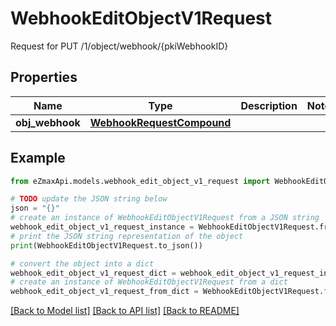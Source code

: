 # WebhookEditObjectV1Request

Request for PUT /1/object/webhook/{pkiWebhookID}

## Properties

Name | Type | Description | Notes
------------ | ------------- | ------------- | -------------
**obj_webhook** | [**WebhookRequestCompound**](WebhookRequestCompound.md) |  | 

## Example

```python
from eZmaxApi.models.webhook_edit_object_v1_request import WebhookEditObjectV1Request

# TODO update the JSON string below
json = "{}"
# create an instance of WebhookEditObjectV1Request from a JSON string
webhook_edit_object_v1_request_instance = WebhookEditObjectV1Request.from_json(json)
# print the JSON string representation of the object
print(WebhookEditObjectV1Request.to_json())

# convert the object into a dict
webhook_edit_object_v1_request_dict = webhook_edit_object_v1_request_instance.to_dict()
# create an instance of WebhookEditObjectV1Request from a dict
webhook_edit_object_v1_request_from_dict = WebhookEditObjectV1Request.from_dict(webhook_edit_object_v1_request_dict)
```
[[Back to Model list]](../README.md#documentation-for-models) [[Back to API list]](../README.md#documentation-for-api-endpoints) [[Back to README]](../README.md)


